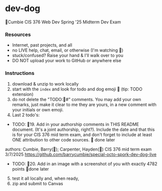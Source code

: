 # dev-dog

🦭Cumbie CIS 376 Web Dev Spring '25 Midterm Dev Exam

### Resources

- Internet, past projects, and all
- no LIVE help, chat, email, or otherwise (I'm watching 👀)
- stuck/confused? Raise your hand & I'll walk over to you
- DO NOT upload your work to GitHub or anywhere else

### Instructions

1. download & unzip to work locally
2. start with the `index` and look for todo and dog emoji 🐶 (tip: TODO extension)
3. do not delete the "TODO:🐶#" comments. You may add your own remarks, just make it clear to me they are yours, in a new comment with your initials or own emoji.
4. Last 2 todo's:

- TODO: 🐶19. Add in your authorship comments in THIS README document. (It's a joint authorship, right?). Include the date and that this is for your CIS 376 mid term exam, and don't forget to include at least ONE attribution to other code sources.
🦦 done later

authors: Cumbie, Barry(🐶); Carpenter, Hayden(🦦)
CIS 376 mid term exam 3/7/2025
https://github.com/barrycumbie/special-octo-spork-dev-dog-live

- TODO: 🐶20. Add in an image with a screenshot of you with exactly 4782 points
🦦done later
5. test it all locally and, when ready,
6. zip and submit to Canvas
